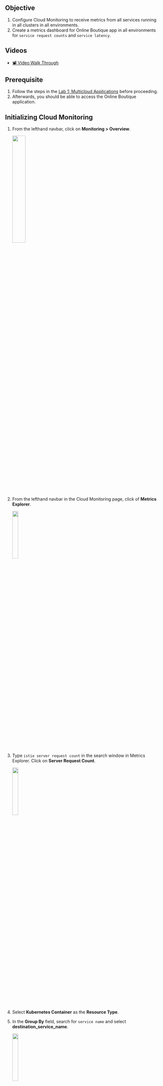 ## Objective

1. Configure Cloud Monitoring to receive metrics from all services running in all clusters in all environments.
1. Create a metrics dashboard for Online Boutique app in all environments for `service request counts` and `service latency`.

## Videos

- [📽️ Video Walk Through](https://threadit.app/thread/z8mxvsldgfjdpkx8ti4z?utm_medium=referral-link)

## Prerequisite

1. Follow the steps in the [Lab 1: Multicloud Applications](/platform_admins/docs/multicluster-networking.md) before proceeding.
1. Afterwards, you should be able to access the Online Boutique application.

## Initializing Cloud Monitoring

1. From the lefthand navbar, click on **Monitoring > Overview**.

    <img src="/platform_admins/docs/img/cloud-mon-init.png" width=30% height=30%>

1. From the lefthand navbar in the Cloud Monitoring page, click of **Metrics Explorer**.

    <img src="/platform_admins/docs/img/cloud-mon-metrics-link.png" width=20% height=20%>

1. Type `istio server request count` in the search window in Metrics Explorer. Click on **Server Request Count**.

    <img src="/platform_admins/docs/img/cloud-mon-server-request-count.png" width=20% height=20%>

1. Select **Kubernetes Container** as the **Resource Type**.

1. In the **Group By** field, search for `service name` and select **destination_service_name**.

    <img src="/platform_admins/docs/img/cloud-mon-groupby-svc.png" width=20% height=20%>

1. In the **Group By** field, also search for and select **cluster_name**. Ensure **Aggregator** is set to `sum` and **Period** is set to `1 minute`.

    <img src="/platform_admins/docs/img/cloud-mon-groupby-cluster.png" width=20% height=20%>

1. You can now see a line chart of server request counts per server grouped by cluster.

    <img src="/platform_admins/docs/img/cloud-mon-chart-svc.png" width=50% height=50%>

1. Scroll through the table view and verify that you are getting metrics from all clusters in all environments.

1. Click on the **Save Chart** button on the top right. Select **New Dashboard** and give it a name like `Online Boutique App`. Click **Save**.

    <img src="/platform_admins/docs/img/cloud-mon-dash-svc.png" width=40% height=40%>

## Dashboard

1. Click on **Dashboards** from the left hand navbar and select the **Online Boutique App** dashboard (refresh the page is the dashboard does not show up).

    <img src="/platform_admins/docs/img/cloud-mon-dash-page.png" width=70% height=70%>

    > You can change the Column layout by clicking the gear icon at the top and selecting the number of desired columns for example 1 Column.

## Adding additional charts to the dashboard

The easiest way to add a chart is to clone an existing chart to the same dashbard and then editing it's attributes.

1. Click on the three-dots at the top right corner of the existing chart and select **Edit**.

    <img src="/platform_admins/docs/img/cloud-mon-edit-chart.png" width=30% height=30%>

1. A new design view will open up, select **CLONE CHART**

1. Select the same Dashboard, in this case the **Online Boutique App** and change the name of the chart to the new chart you intend to build. For example, you can build a chart called `Latency 99th Percentile` that shows 99th percentile latency grouped by service and cluster. Click **CLONE**.

    <img src="/platform_admins/docs/img/cloud-mon-chart-clone-99.png" width=30% height=30%>

    You should see a second chart with the new title.

1. Delete the `server_request_count` metric from the **Metrics** selector. Search for `istio latency`. Select **Server Response Latencies**. In the **Aggregator** dropdown, change the value from `sum` to `99th percentile`.

    <img src="/platform_admins/docs/img/cloud-mon-lat-99.png" width=30% height=30%>

1. Clone the `Latency 99th Percentile` chart to the Online Boutique App dashboard twice. Edit and change the aggregator to `95th percentile` and `50th percentile` for each of the newly copied charts. You should now have four charts in your dashboard.
    * Server Request counts
    * Latency 99th Percentile
    * Latency 95th Percentile
    * Latency 50th Percentile

1. On the top right switch to **View mode**

    <img src="/platform_admins/docs/img/cloud-mon-view-mode.png" width=20% height=20%>    

    <img src="/platform_admins/docs/img/cloud-mon-dash-app.png" width=80% height=80%>

## Using filters

The current dashboard has four charts. Each charts is grouped by all services, across all clusters, across all environments. You can use **filters** to narrow down what you want to view.

In this example, lets assume you want to only see traffic flowing to the `frontend` service in the `prod` environment and all associated workloads.

1. In the **Filter** bar at the top, select `namespace_name` and click on `ob-prod`. This filter selects all services running in the `prod` environment.

    <img src="/platform_admins/docs/img/cloud-mon-filter-ns.png" width=30% height=30%>

1. Add another filter for `destination_service_name` for the `frontend` service. You should now only see charts for the `frontend` service running in the `prod` environment. Click on the 3 dots on the top right corner of the `Server Request Count` and select **Expand chart legend**.

    <img src="/platform_admins/docs/img/cloud-mon-filter-frontend.png" width=80% height=80%>

If you did [Lab 3: Introduction to Distributed Services](/platform_admins/docs/distributed-service-intro.md), you should see two line graphs. The legend shows the two clusters the `frontend` workloads (Depolyments) are running in. Otherwise, you should see a single line graph.

## Scripted Dashboard for Production
1. A pre-created created dashboard for production is available.

    ```
    ${WORKDIR}/anthos-multicloud-workshop/platform_admins/tests/ops/services-dashboard.sh \
      ${WORKDIR}/anthos-multicloud-workshop/platform_admins/tests/ops/services-dashboard-prod.json_tmpl
    ```

    Output (do not copy)
    ```
    ... json ...
    https://console.cloud.google.com/monitoring/dashboards/custom/servicesdash?cloudshell=false&project=qwiklabs-gcp-01-01f4f219d79d
    ```

1. Select the link from the script output to open the dashboard directly.

1. A new tab with the dashboard will be opened.  Select the custom dashboard titled: `Services Dashboard - Production`

    <img src="/platform_admins/docs/img/cloud-mon-dash-list.png" width=80% height=80%>


#### [Back to Labs](/README.md#labs)















